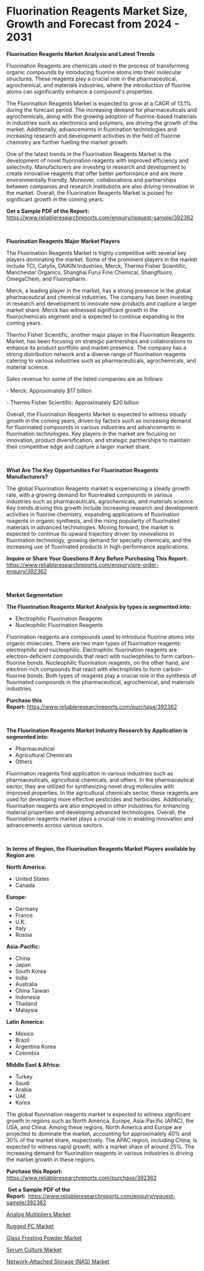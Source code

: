 <p><h1>Fluorination Reagents Market Size, Growth and Forecast from 2024 - 2031</h1></p><p><strong>Fluorination Reagents Market Analysis and Latest Trends</strong></p>
<p><p>Fluorination Reagents are chemicals used in the process of transforming organic compounds by introducing fluorine atoms into their molecular structures. These reagents play a crucial role in the pharmaceutical, agrochemical, and materials industries, where the introduction of fluorine atoms can significantly enhance a compound's properties.</p><p>The Fluorination Reagents Market is expected to grow at a CAGR of 13.1% during the forecast period. The increasing demand for pharmaceuticals and agrochemicals, along with the growing adoption of fluorine-based materials in industries such as electronics and polymers, are driving the growth of the market. Additionally, advancements in fluorination technologies and increasing research and development activities in the field of fluorine chemistry are further fuelling the market growth.</p><p>One of the latest trends in the Fluorination Reagents Market is the development of novel fluorination reagents with improved efficiency and selectivity. Manufacturers are investing in research and development to create innovative reagents that offer better performance and are more environmentally friendly. Moreover, collaborations and partnerships between companies and research institutions are also driving innovation in the market. Overall, the Fluorination Reagents Market is poised for significant growth in the coming years.</p></p>
<p><strong>Get a Sample PDF of the Report:&nbsp;</strong> <a href="https://www.reliableresearchreports.com/enquiry/request-sample/392362">https://www.reliableresearchreports.com/enquiry/request-sample/392362</a></p>
<p>&nbsp;</p>
<p><strong>Fluorination Reagents Major Market Players</strong></p>
<p><p>The Fluorination Reagents Market is highly competitive with several key players dominating the market. Some of the prominent players in the market include TCI, Catylix, DAIKIN Industries, Merck, Thermo Fisher Scientific, Manchester Organics, Shanghai Furui Fine Chemical, Shangfluoro, OmegaChem, and Fluoropharm.</p><p>Merck, a leading player in the market, has a strong presence in the global pharmaceutical and chemical industries. The company has been investing in research and development to innovate new products and capture a larger market share. Merck has witnessed significant growth in the fluorochemicals segment and is expected to continue expanding in the coming years.</p><p>Thermo Fisher Scientific, another major player in the Fluorination Reagents Market, has been focusing on strategic partnerships and collaborations to enhance its product portfolio and market presence. The company has a strong distribution network and a diverse range of fluorination reagents catering to various industries such as pharmaceuticals, agrochemicals, and material science.</p><p>Sales revenue for some of the listed companies are as follows:</p><p>- Merck: Approximately $17 billion</p><p>- Thermo Fisher Scientific: Approximately $20 billion</p><p>Overall, the Fluorination Reagents Market is expected to witness steady growth in the coming years, driven by factors such as increasing demand for fluorinated compounds in various industries and advancements in fluorination technologies. Key players in the market are focusing on innovation, product diversification, and strategic partnerships to maintain their competitive edge and capture a larger market share.</p></p>
<p>&nbsp;</p>
<p><strong>What Are The Key Opportunities For Fluorination Reagents Manufacturers?</strong></p>
<p><p>The global Fluorination Reagents market is experiencing a steady growth rate, with a growing demand for fluorinated compounds in various industries such as pharmaceuticals, agrochemicals, and materials science. Key trends driving this growth include increasing research and development activities in fluorine chemistry, expanding applications of fluorination reagents in organic synthesis, and the rising popularity of fluorinated materials in advanced technologies. Moving forward, the market is expected to continue its upward trajectory driven by innovations in fluorination technology, growing demand for specialty chemicals, and the increasing use of fluorinated products in high-performance applications.</p></p>
<p><strong>Inquire or Share Your Questions If Any Before Purchasing This Report:</strong> <a href="https://www.reliableresearchreports.com/enquiry/pre-order-enquiry/392362">https://www.reliableresearchreports.com/enquiry/pre-order-enquiry/392362</a></p>
<p>&nbsp;</p>
<p><strong>Market Segmentation</strong></p>
<p><strong>The Fluorination Reagents Market Analysis by types is segmented into:</strong></p>
<p><ul><li>Electrophilic Fluorination Reagents</li><li>Nucleophilic Fluorination Reagents</li></ul></p>
<p><p>Fluorination reagents are compounds used to introduce fluorine atoms into organic molecules. There are two main types of fluorination reagents: electrophilic and nucleophilic. Electrophilic fluorination reagents are electron-deficient compounds that react with nucleophiles to form carbon-fluorine bonds. Nucleophilic fluorination reagents, on the other hand, are electron-rich compounds that react with electrophiles to form carbon-fluorine bonds. Both types of reagents play a crucial role in the synthesis of fluorinated compounds in the pharmaceutical, agrochemical, and materials industries.</p></p>
<p><strong>Purchase this Report:&nbsp;</strong><a href="https://www.reliableresearchreports.com/purchase/392362">https://www.reliableresearchreports.com/purchase/392362</a></p>
<p>&nbsp;</p>
<p><strong>The Fluorination Reagents Market Industry Research by Application is segmented into:</strong></p>
<p><ul><li>Pharmaceutical</li><li>Agricultural Chemicals</li><li>Others</li></ul></p>
<p><p>Fluorination reagents find application in various industries such as pharmaceuticals, agricultural chemicals, and others. In the pharmaceutical sector, they are utilized for synthesizing novel drug molecules with improved properties. In the agricultural chemicals sector, these reagents are used for developing more effective pesticides and herbicides. Additionally, fluorination reagents are also employed in other industries for enhancing material properties and developing advanced technologies. Overall, the fluorination reagents market plays a crucial role in enabling innovation and advancements across various sectors.</p></p>
<p>&nbsp;</p>
<p><strong>In terms of Region, the Fluorination Reagents Market Players available by Region are:</strong></p>
<p>
    <p> <strong> North America: </strong>
        <ul>
            <li>United States</li>
            <li>Canada</li>
        </ul>
        </p> 
    <p> <strong> Europe: </strong>
        <ul>
            <li>Germany</li>
            <li>France</li>
            <li>U.K.</li>
            <li>Italy</li>
            <li>Russia</li>
        </ul>
        </p> 
    <p> <strong> Asia-Pacific: </strong>
        <ul>
            <li>China</li>
            <li>Japan</li>
            <li>South Korea</li>
            <li>India</li>
            <li>Australia</li>
            <li>China Taiwan</li>
            <li>Indonesia</li>
            <li>Thailand</li>
            <li>Malaysia</li>
        </ul>
        </p> 
    <p> <strong> Latin America: </strong>
        <ul>
            <li>Mexico</li>
            <li>Brazil</li>
            <li>Argentina Korea</li>
            <li>Colombia</li>
        </ul>
        </p> 
    <p> <strong> Middle East & Africa: </strong>
        <ul>
            <li>Turkey</li>
            <li>Saudi</li>
            <li>Arabia</li>
            <li>UAE</li>
            <li>Korea</li>
        </ul>
    </p>
    </p>
<p><p>The global fluorination reagents market is expected to witness significant growth in regions such as North America, Europe, Asia-Pacific (APAC), the USA, and China. Among these regions, North America and Europe are projected to dominate the market, accounting for approximately 40% and 30% of the market share, respectively. The APAC region, including China, is expected to witness rapid growth, with a market share of around 25%. The increasing demand for fluorination reagents in various industries is driving the market growth in these regions.</p></p>
<p><strong>Purchase this Report: </strong><a href="https://www.reliableresearchreports.com/purchase/392362">https://www.reliableresearchreports.com/purchase/392362</a></p>
<p>&nbsp;<strong>Get a Sample PDF of the Report:&nbsp;&nbsp;</strong><a href="https://www.reliableresearchreports.com/enquiry/request-sample/392362">https://www.reliableresearchreports.com/enquiry/request-sample/392362</a></p>
<p><strong></strong></p>
<p><p><a href="https://view.publitas.com/reportprime-1/analog-multipliers-market-research-report-the-key-to-successful-business-strategy-forecasted-for-period-from-2024-2031/">Analog Multipliers Market</a></p><p><a href="https://confirmed-shield-e13.notion.site/Rugged-PC-Market-Challenges-Opportunities-and-Growth-Drivers-and-Major-Market-Players-forecasted--98b5e781e12148cd9c9ce11be3472b24">Rugged PC Market</a></p><p><a href="https://view.publitas.com/reportprime-1/glass-frosting-powder-market-size-growth-and-forecast-from-2024-2031/">Glass Frosting Powder Market</a></p><p><a href="https://github.com/johnbach50/Market-Research-Report-List-2/blob/main/serum-culture-market.md">Serum Culture Market</a></p><p><a href="https://sore-arch-6db.notion.site/Decoding-the-Network-Attached-Storage-NAS-Market-A-Deep-Dive-into-the-Latest-Market-Trends-Marke-928737413a7243cfb11f8d4929536600">Network-Attached Storage (NAS) Market</a></p></p>